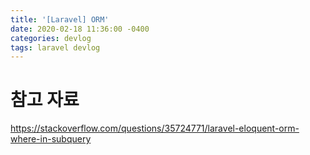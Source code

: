 ```yaml
---
title: '[Laravel] ORM'
date: 2020-02-18 11:36:00 -0400
categories: devlog
tags: laravel devlog
---
```


# 참고 자료

https://stackoverflow.com/questions/35724771/laravel-eloquent-orm-where-in-subquery
